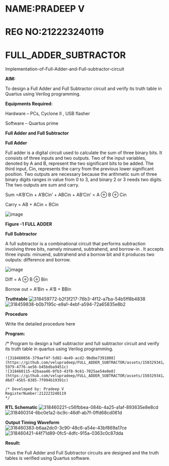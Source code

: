 # NAME:PRADEEP V
# REG NO:212223240119

# FULL_ADDER_SUBTRACTOR

Implementation-of-Full-Adder-and-Full-subtractor-circuit

**AIM:**

To design a Full Adder and Full Subtractor circuit and verify its truth table in Quartus using Verilog programming.

**Equipments Required:**

Hardware – PCs, Cyclone II , USB flasher

Software – Quartus prime

**Full Adder and Full Subtractor**

**Full Adder**

Full adder is a digital circuit used to calculate the sum of three
binary bits. It consists of three inputs and two outputs. Two of the input variables, denoted by A and B, represent the two significant bits to be added. The third input, Cin, represents the carry from the previous lower significant position. Two outputs are necessary because the arithmetic sum of three binary digits ranges in value from 0 to 3, and binary 2 or 3 needs two digits. The two outputs are sum and carry.

Sum =A’B’Cin + A’BCin’ + ABCin + AB’Cin’ = A ⊕ B ⊕ Cin 

Carry = AB + ACin + BCin

![image](https://github.com/naavaneetha/FULL_ADDER_SUBTRACTOR/assets/154305477/0f30ba51-5ffb-4198-845f-18e054f675e7)

**Figure -1 FULL ADDER**

**Full Subtractor**

A full subtractor is a combinational circuit that performs subtraction involving three bits, namely minuend, subtrahend, and borrow-in . It accepts three inputs: minuend, subtrahend and a borrow bit and it produces two outputs: difference and borrow.

![image](https://github.com/naavaneetha/FULL_ADDER_SUBTRACTOR/assets/154305477/02b24f51-ab51-4304-9ad6-7b81ffc1ead5)

Diff = A ⊕ B ⊕ Bin 

Borrow out = A'Bin + A'B + BBin

**Truthtable**
![318459772-b2f3f217-76b3-4f12-a7ba-54b5ff8b4838](https://github.com/velupradeep/FULL_ADDER_SUBTRACTOR/assets/150329341/17593dd2-e365-4d49-ad8d-0f05be406e69)
![318459838-b0b7195c-e9a1-4ebf-a594-72a65835e8b2](https://github.com/velupradeep/FULL_ADDER_SUBTRACTOR/assets/150329341/9215e7f0-8c05-4c17-8823-417dd56a4fd2)



**Procedure**

Write the detailed procedure here

**Program:**

/* Program to design a half subtractor and full subtractor circuit and verify its truth table in quartus using Verilog programming.
```
![318460056-379aef4f-5d02-4e49-acd2-9bdbe7391808](https://github.com/velupradeep/FULL_ADDER_SUBTRACTOR/assets/150329341/4fd9dfd2-5979-4776-ae56-b45bdba9451c)
![318460115-42baaa46-0fb3-43f8-9c61-7025ae54e0e0](https://github.com/velupradeep/FULL_ADDER_SUBTRACTOR/assets/150329341/d3087462-d6d7-45b5-8385-7f094b19391c)

```
```
/* Developed by: Pradeep V 
RegisterNumber:212223240119
*/
```

**RTL Schematic**
![318460221-c56fbbea-084b-4a25-a1af-893635e8e8cd](https://github.com/velupradeep/FULL_ADDER_SUBTRACTOR/assets/150329341/7019a725-11b0-4ac1-9fa9-feda7c1b7d49)
![318460314-6bc0e1a2-bc9c-46df-ab7f-0ffd68cd061d](https://github.com/velupradeep/FULL_ADDER_SUBTRACTOR/assets/150329341/7e521308-93ca-4527-8985-f760fa534ef6)


**Output Timing Waveform**
![318460383-b6aa2dc0-3c90-48c6-a54e-43bf869a17ce](https://github.com/velupradeep/FULL_ADDER_SUBTRACTOR/assets/150329341/a66c3711-bfc9-47d9-829d-63b1711bb3b7)
![318460421-44f71d89-0fc5-4dfc-915a-0363c0c87dda](https://github.com/velupradeep/FULL_ADDER_SUBTRACTOR/assets/150329341/2d8aacbc-6dcc-4cd9-966c-fda9e6b2703a)


**Result:**

Thus the Full Adder and Full Subtractor circuits are designed and the truth tables is verified using Quartus software.



